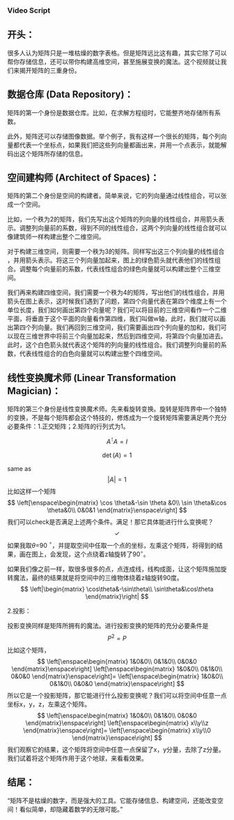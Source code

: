 ### Video Script

## 开头：

很多人认为矩阵只是一堆枯燥的数字表格。但是矩阵远比这有趣，其实它除了可以帮你存储信息，还可以带你构建高维空间，甚至施展变换的魔法。这个视频就让我们来揭开矩阵的三重身份。

## 数据仓库 (Data Repository)：

矩阵的第一个身份是数据仓库。比如，在求解方程组时，它能整齐地存储所有系数。

此外，矩阵还可以存储图像数据。举个例子，我有这样一个很长的矩阵，每个列向量都代表一个坐标点，如果我们把这些列向量都画出来，并用一个点表示，就能解码出这个矩阵所存储的信息。

## 空间建构师 (Architect of Spaces)：

矩阵的第二个身份是空间的构建者。简单来说，它的列向量通过线性组合，可以张成一个空间。

比如，一个秩为2的矩阵，我们先写出这个矩阵的列向量的线性组合，并用箭头表示。调整列向量前的系数，得到不同的线性组合，这两个列向量的线性组合就可以像建筑师一样构建出整个二维空间。

对于构建三维空间，则需要一个秩为3的矩阵。同样写出这三个列向量的线性组合
，并用箭头表示。将这三个列向量加起来，图上的绿色箭头就代表他们的线性组合。调整每个向量前的系数，代表线性组合的绿色向量就可以构建出整个三维空间。

我们再来构建四维空间，我们需要一个秩为4的矩阵，写出他们的线性组合，并用箭头在图上表示，这时候我们遇到了问题，第四个向量代表在第四个维度上有一个单位长度，我们如何画出第四个向量呢？我们可以将目前的三维空间看作一个二维平面，将垂直于这个平面的向量看作第四维，我们叫做w轴，此时，我们就可以画出第四个列向量。我们再回到三维空间，我们需要画出四个列向量的加和，我们可以现在三维世界中将前三个向量加起来，然后到四维空间，将第四个向量加进去。此时，这个白色箭头就代表这个矩阵的列向量的线性组合。我们调整列向量前的系数，代表线性组合的白色向量就可以构建出整个四维空间。

## 线性变换魔术师 (Linear Transformation Magician)：

矩阵的第三个身份是线性变换魔术师。先来看旋转变换。旋转是矩阵界中一个独特的变换，不是每个矩阵都会这个特技的，修炼成为一个旋转矩阵需要满足两个充分必要条件：1.正交矩阵；2.矩阵的行列式为1。

$$
A^\intercal A=I
$$

$$
\det (A)=1
$$

same as
$$
\lvert A \rvert =1
$$
比如这样一个矩阵
$$
\left[\enspace\begin{matrix}
\cos \theta&-\sin \theta &0\\
\sin \theta&\cos \theta&0\\
0&0&1
\end{matrix}\enspace\right]
$$
我们可以check是否满足上述两个条件。满足！那它具体能进行什么变换呢？
$$
\checkmark
$$
如果我取$\theta=$90 $^\circ$，并提取空间中任取一个点的坐标，左乘这个矩阵，将得到的结果，画在图上，会发现，这个点绕着z轴旋转了90$^\circ$。

如果我们像之前一样，取很多很多的点，点连成线，线构成面，让这个矩阵施加旋转魔法，最终的结果就是将空间中的三维物体绕着z轴旋转90度。
$$
\left|\begin{matrix}
\cos\theta&-\sin\theta\\
\sin\theta&\cos\theta
\end{matrix}\right|
$$



2.投影：

投影变换同样是矩阵所拥有的魔法。进行投影变换的矩阵的充分必要条件是
$$
P^2=P
$$
比如这个矩阵，
$$
\left[\enspace\begin{matrix}
1&0&0\\
0&1&0\\
0&0&0
\end{matrix}\enspace\right]
\left[\enspace\begin{matrix}
1&0&0\\
0&1&0\\
0&0&0
\end{matrix}\enspace\right]=
\left[\enspace\begin{matrix}
1&0&0\\
0&1&0\\
0&0&0
\end{matrix}\enspace\right]
$$
所以它是一个投影矩阵，那它能进行什么投影变换呢？我们可以将空间中任意一点坐标x，y，z，左乘这个矩阵。
$$
\left[\enspace\begin{matrix}
1&0&0\\
0&1&0\\
0&0&0
\end{matrix}\enspace\right]
\left[\enspace\begin{matrix}
x\\y\\z
\end{matrix}\enspace\right]=
\left[\enspace\begin{matrix}
x\\y\\0
\end{matrix}\enspace\right]
$$
我们观察它的结果，这个矩阵将空间中任意一点保留了x，y分量，去除了z分量。我们试着将这个矩阵作用于这个地球，来看看效果。

## 结尾：

“矩阵不是枯燥的数字，而是强大的工具。它能存储信息、构建空间，还能改变空间！看似简单，却隐藏着数学的无限可能。”